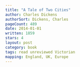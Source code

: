 ```yaml
---
title: "A Tale of Two Cities"
author: Charles Dickens
authorSort: Dickens, Charles
pageCount: 489
date: 2014-01-01
written: 1859
stars: 4
layout: post
category: book
tags: read unreviewed Victorian
mapping: England, UK, Europe
---
```

